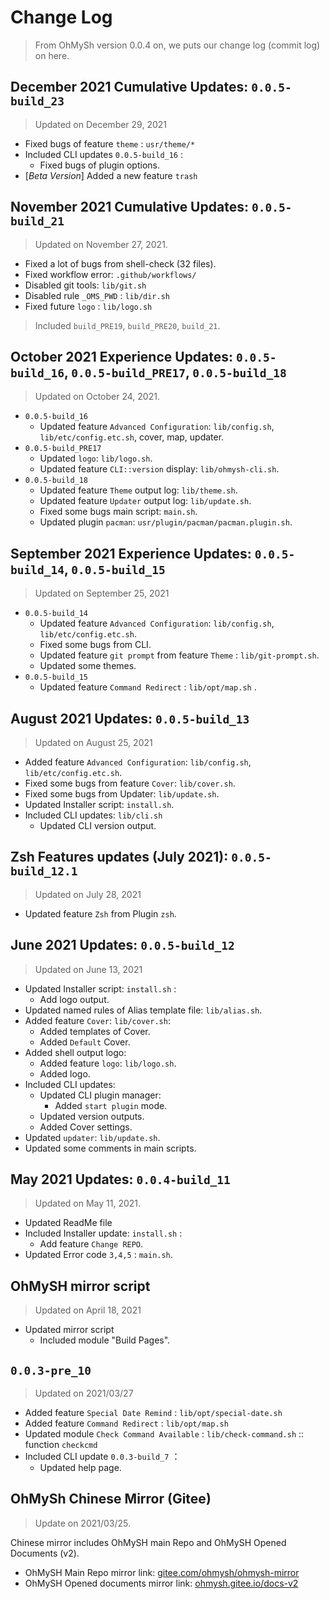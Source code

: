 # Change Log

> From OhMySh version 0.0.4 on, we puts our change log (commit log) on here.

## December 2021 Cumulative Updates: `0.0.5-build_23`

> Updated on December 29, 2021

- Fixed bugs of feature `theme` : `usr/theme/*`
- Included CLI updates `0.0.5-build_16` :
  - Fixed bugs of plugin options.
- [*Beta Version*] Added a new feature `trash`

## November 2021 Cumulative Updates: `0.0.5-build_21`

> Updated on November 27, 2021.

- Fixed a lot of bugs from shell-check (32 files).
- Fixed workflow error: `.github/workflows/`
- Disabled git tools: `lib/git.sh`
- Disabled rule `_OMS_PWD` : `lib/dir.sh`
- Fixed future `logo` : `lib/logo.sh`

> Included `build_PRE19`, `build_PRE20`, `build_21`.

## October 2021 Experience Updates: `0.0.5-build_16`, `0.0.5-build_PRE17`, `0.0.5-build_18`

> Updated on October 24, 2021.

- `0.0.5-build_16`
  - Updated feature `Advanced Configuration`: `lib/config.sh`, `lib/etc/config.etc.sh`, cover, map, updater.
- `0.0.5-build_PRE17`
  - Updated `logo`: `lib/logo.sh`.
  - Updated feature `CLI::version` display: `lib/ohmysh-cli.sh`.
- `0.0.5-build_18`
  - Updated feature `Theme` output log: `lib/theme.sh`.
  - Updated feature `Updater` output log: `lib/update.sh`.
  - Fixed some bugs main script: `main.sh`.
  - Updated plugin `pacman`: `usr/plugin/pacman/pacman.plugin.sh`.

## September 2021 Experience Updates: `0.0.5-build_14`, `0.0.5-build_15`

> Updated on September 25, 2021

- `0.0.5-build_14`
  - Updated feature `Advanced Configuration`: `lib/config.sh`, `lib/etc/config.etc.sh`.
  - Fixed some bugs from CLI.
  - Updated feature `git prompt` from feature `Theme` : `lib/git-prompt.sh`.
  - Updated some themes.
- `0.0.5-build_15`
  - Updated feature `Command Redirect` : `lib/opt/map.sh` .

## August 2021 Updates: `0.0.5-build_13`

> Updated on August 25, 2021

- Added feature `Advanced Configuration`: `lib/config.sh`, `lib/etc/config.etc.sh`.
- Fixed some bugs from feature `Cover`: `lib/cover.sh`.
- Fixed some bugs from Updater: `lib/update.sh`.
- Updated Installer script: `install.sh`.
- Included CLI updates: `lib/cli.sh`
  - Updated CLI version output.

## Zsh Features updates (July 2021): `0.0.5-build_12.1`

> Updated on July 28, 2021

- Updated feature `Zsh` from Plugin `zsh`.

## June 2021 Updates: `0.0.5-build_12`

> Updated on June 13, 2021

- Updated Installer script: `install.sh` :
  - Add logo output.
- Updated named rules of Alias template file: `lib/alias.sh`.
- Added feature `Cover`: `lib/cover.sh`:
  - Added templates of Cover.
  - Added `Default` Cover.
- Added shell output logo:
  - Added feature `logo`: `lib/logo.sh`.
  - Added logo.
- Included CLI updates:
  - Updated CLI plugin manager:
    - Added `start plugin` mode.
  - Updated version outputs.
  - Added Cover settings.
- Updated `updater`: `lib/update.sh`.
- Updated some comments in main scripts.


## May 2021 Updates: `0.0.4-build_11`

> Updated on May 11, 2021.

- Updated ReadMe file
- Included Installer update: `install.sh` :
  - Add feature `Change REPO`.
- Updated Error code `3,4,5` : `main.sh`.

## OhMySH mirror script

> Updated on April 18, 2021

- Updated mirror script
  - Included module "Build Pages".

## `0.0.3-pre_10`

> Updated on 2021/03/27

- Added feature `Special Date Remind` : `lib/opt/special-date.sh`
- Added feature `Command Redirect` : `lib/opt/map.sh`
- Updated module `Check Command Available` : `lib/check-command.sh` :: function `checkcmd`
- Included CLI update `0.0.3-build_7` ：
  - Updated help page.

## OhMySh Chinese Mirror (Gitee)

> Update on 2021/03/25.

Chinese mirror includes OhMySH main Repo and OhMySH Opened Documents (v2).

- OhMySH Main Repo mirror link: [gitee.com/ohmysh/ohmysh-mirror](https://gitee.com/ohmysh/ohmysh-mirror)
- OhMySH Opened documents mirror link: [ohmysh.gitee.io/docs-v2](https://ohmysh.gitee.io/docs-v2)
